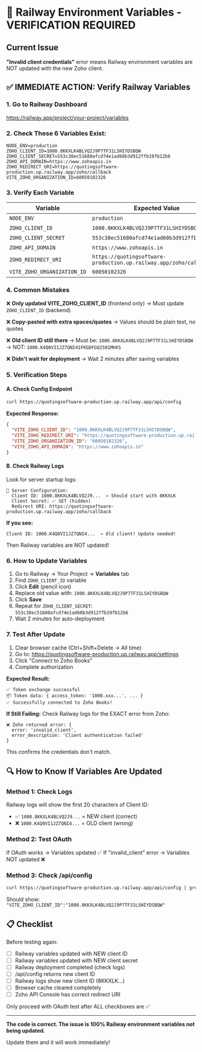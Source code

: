 # 🚨 Railway Environment Variables - VERIFICATION REQUIRED

## Current Issue
**"Invalid client credentials"** error means Railway environment variables are NOT updated with the new Zoho client.

## ✅ IMMEDIATE ACTION: Verify Railway Variables

### 1. Go to Railway Dashboard
https://railway.app/project/your-project/variables

### 2. Check These 6 Variables Exist:

```env
NODE_ENV=production
ZOHO_CLIENT_ID=1000.8KKXLK4BLVQ2J9P7TF31LSHIYDSBQW
ZOHO_CLIENT_SECRET=553c38ec51680afcd74e1ad60b3d912ffb19fb12b6
ZOHO_API_DOMAIN=https://www.zohoapis.in
ZOHO_REDIRECT_URI=https://quotingsoftware-production.up.railway.app/zoho/callback
VITE_ZOHO_ORGANIZATION_ID=60050102326
```

### 3. Verify Each Variable

| Variable | Expected Value | Status |
|----------|---------------|--------|
| `NODE_ENV` | `production` | ☐ |
| `ZOHO_CLIENT_ID` | `1000.8KKXLK4BLVQ2J9P7TF31LSHIYDSBQW` | ☐ |
| `ZOHO_CLIENT_SECRET` | `553c38ec51680afcd74e1ad60b3d912ffb19fb12b6` | ☐ |
| `ZOHO_API_DOMAIN` | `https://www.zohoapis.in` | ☐ |
| `ZOHO_REDIRECT_URI` | `https://quotingsoftware-production.up.railway.app/zoho/callback` | ☐ |
| `VITE_ZOHO_ORGANIZATION_ID` | `60050102326` | ☐ |

### 4. Common Mistakes

❌ **Only updated VITE_ZOHO_CLIENT_ID** (frontend only)
   → Must update `ZOHO_CLIENT_ID` (backend)

❌ **Copy-pasted with extra spaces/quotes**
   → Values should be plain text, no quotes

❌ **Old client ID still there**
   → Must be: `1000.8KKXLK4BLVQ2J9P7TF31LSHIYDSBQW`
   → NOT: `1000.K4Q0VI1JZ7QNI41FKGDFGQ2S01MHXS`

❌ **Didn't wait for deployment**
   → Wait 2 minutes after saving variables

### 5. Verification Steps

#### A. Check Config Endpoint
```bash
curl https://quotingsoftware-production.up.railway.app/api/config
```

**Expected Response:**
```json
{
  "VITE_ZOHO_CLIENT_ID": "1000.8KKXLK4BLVQ2J9P7TF31LSHIYDSBQW",
  "VITE_ZOHO_REDIRECT_URI": "https://quotingsoftware-production.up.railway.app/zoho/callback",
  "VITE_ZOHO_ORGANIZATION_ID": "60050102326",
  "VITE_ZOHO_API_DOMAIN": "https://www.zohoapis.in"
}
```

#### B. Check Railway Logs

Look for server startup logs:
```
🔐 Server Configuration:
  Client ID: 1000.8KKXLK4BLVQ2J9...  ← Should start with 8KKXLK
  Client Secret: ✅ SET (hidden)
  Redirect URI: https://quotingsoftware-production.up.railway.app/zoho/callback
```

**If you see:**
```
Client ID: 1000.K4Q0VI1JZ7QNI4...  ← Old client! Update needed!
```

Then Railway variables are NOT updated!

### 6. How to Update Variables

1. Go to Railway → Your Project → **Variables** tab
2. Find `ZOHO_CLIENT_ID` variable
3. Click **Edit** (pencil icon)
4. Replace old value with: `1000.8KKXLK4BLVQ2J9P7TF31LSHIYDSBQW`
5. Click **Save**
6. Repeat for `ZOHO_CLIENT_SECRET`: `553c38ec51680afcd74e1ad60b3d912ffb19fb12b6`
7. Wait 2 minutes for auto-deployment

### 7. Test After Update

1. Clear browser cache (Ctrl+Shift+Delete → All time)
2. Go to: https://quotingsoftware-production.up.railway.app/settings
3. Click "Connect to Zoho Books"
4. Complete authorization

**Expected Result:**
```
✅ Token exchange successful
📦 Token data: { access_token: '1000.xxx...', ... }
✅ Successfully connected to Zoho Books!
```

**If Still Failing:**
Check Railway logs for the EXACT error from Zoho:
```
❌ Zoho returned error: {
  error: 'invalid_client',
  error_description: 'Client authentication failed'
}
```

This confirms the credentials don't match.

## 🔍 How to Know If Variables Are Updated

### Method 1: Check Logs
Railway logs will show the first 20 characters of Client ID:
- ✅ `1000.8KKXLK4BLVQ2J9...` = NEW client (correct)
- ❌ `1000.K4Q0VI1JZ7QNI4...` = OLD client (wrong)

### Method 2: Test OAuth
If OAuth works → Variables updated ✅
If "invalid_client" error → Variables NOT updated ❌

### Method 3: Check /api/config
```bash
curl https://quotingsoftware-production.up.railway.app/api/config | grep ZOHO_CLIENT_ID
```

Should show: `"VITE_ZOHO_CLIENT_ID":"1000.8KKXLK4BLVQ2J9P7TF31LSHIYDSBQW"`

## 📋 Checklist

Before testing again:

- [ ] Railway variables updated with NEW client ID
- [ ] Railway variables updated with NEW client secret  
- [ ] Railway deployment completed (check logs)
- [ ] /api/config returns new client ID
- [ ] Railway logs show new client ID (8KKXLK...)
- [ ] Browser cache cleared completely
- [ ] Zoho API Console has correct redirect URI

Only proceed with OAuth test after ALL checkboxes are ✅

---

**The code is correct. The issue is 100% Railway environment variables not being updated.**

Update them and it will work immediately!
